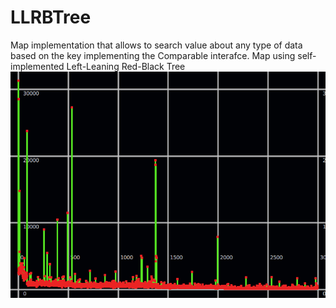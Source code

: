 # LLRBTree
Map implementation that allows to search value about any type of data based on the key implementing the Comparable interafce. Map using self-implemented Left-Leaning Red-Black Tree
![Test images](https://github.com/VladGubar/LLRBTree/raw/master/RBTree/getTest.png)

